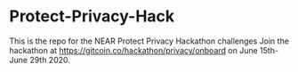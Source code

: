 # Protect-Privacy-Hack
This is the repo for the NEAR Protect Privacy Hackathon challenges
Join the hackathon at https://gitcoin.co/hackathon/privacy/onboard on June 15th- June 29th 2020. 
